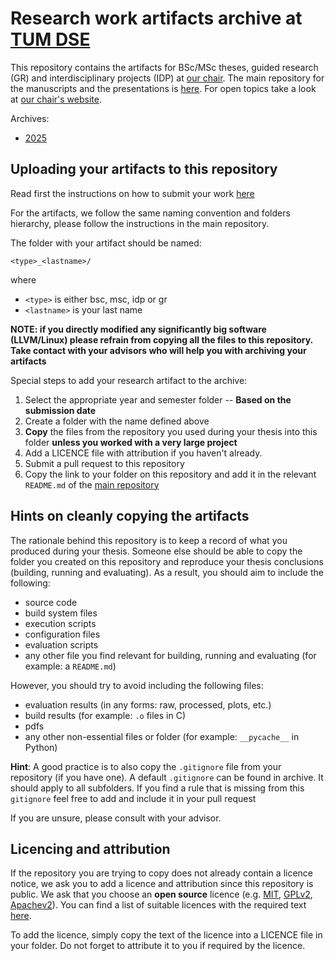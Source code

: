 # Research work artifacts archive at [TUM DSE](https://dse.in.tum.de/)

This repository contains the artifacts for BSc/MSc
theses, guided research (GR) and interdisciplinary projects (IDP) at [our
chair](https://dse.in.tum.de/). The main repository for the manuscripts and the presentations is [here](https://github.com/TUM-DSE/research-work-archive).
For open topics take a look at [our chair's
website](https://dse.in.tum.de/thesis/).



Archives:
- [2025](./archive/2025/README.md)

## Uploading your artifacts to this repository

Read first the instructions on how to submit your work [here](https://github.com/TUM-DSE/research-work-archive/blob/main/README.md)

For the artifacts, we follow the same naming convention and folders hierarchy, please follow the instructions in the main repository.

The folder with your artifact should be named: 
```
<type>_<lastname>/
```

where
* `<type>` is either bsc, msc, idp or gr
* `<lastname>` is your last name

__NOTE: if you directly modified any significantly big software (LLVM/Linux) please refrain from copying all the files to this repository. Take contact with your advisors who will help you with archiving your artifacts__

Special steps to add your research artifact to the archive:

1. Select the appropriate year and semester folder -- __Based on the submission date__
2. Create a folder with the name defined above
3. __Copy__ the files from the repository you used during your thesis into this folder __unless you worked with a very large project__
4. Add a LICENCE file with attribution if you haven't already.
5. Submit a pull request to this repository
6. Copy the link to your folder on this repository and add it in the relevant `README.md` of the [main repository](https://github.com/TUM-DSE/research-work-archive/tree/main/archive)


## Hints on cleanly copying the artifacts

The rationale behind this repository is to keep a record of what you produced during your thesis. Someone else should be able to copy the folder you created on this repository and reproduce your thesis conclusions (building, running and evaluating).
As a result, you should aim to include the following:

* source code
* build system files
* execution scripts
* configuration files
* evaluation scripts
* any other file you find relevant for building, running and evaluating (for example: a `README.md`)

However, you should try to avoid including the following files:

* evaluation results (in any forms: raw, processed, plots, etc.)
* build results (for example: `.o` files in C)
* pdfs
* any other non-essential files or folder (for example: `__pycache__` in Python)

__Hint__: A good practice is to also copy the `.gitignore` file from your repository (if you have one). A default `.gitignore` can be found in archive. It should apply to all subfolders. If you find a rule that is missing from this `gitignore` feel free to add and include it in your pull request

If you are unsure, please consult with your advisor.

## Licencing and attribution

If the repository you are trying to copy does not already contain a licence notice, we ask you to add a licence and attribution since this repository is public.
We ask that you choose an __open source__ licence (e.g. [MIT](https://opensource.org/license/mit), [GPLv2](https://opensource.org/license/gpl-2-0), [Apachev2](https://opensource.org/license/apache-2-0)).
You can find a list of suitable licences with the required text [here](https://opensource.org/licenses).

To add the licence, simply copy the text of the licence into a LICENCE file in your folder. Do not forget to attribute it to you if required by the licence.
